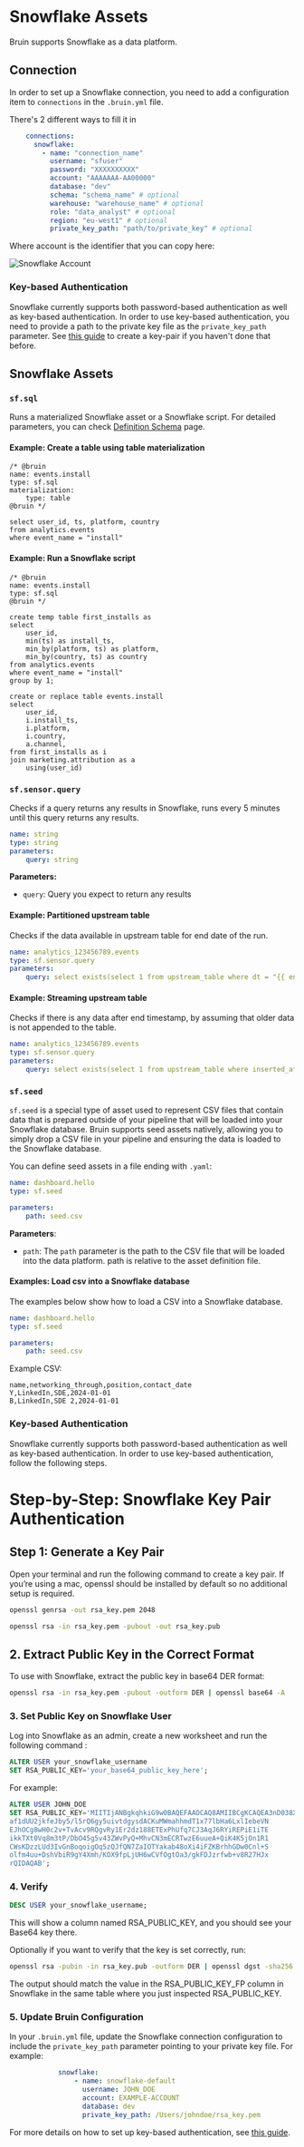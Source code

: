 # Snowflake Assets

Bruin supports Snowflake as a data platform. 

## Connection
In order to set up a Snowflake connection, you need to add a configuration item to `connections` in the `.bruin.yml` file.

There's 2 different ways to fill it in

```yaml
    connections:
      snowflake:
        - name: "connection_name"
          username: "sfuser"
          password: "XXXXXXXXXX"
          account: "AAAAAAA-AA00000"
          database: "dev"
          schema: "schema_name" # optional
          warehouse: "warehouse_name" # optional
          role: "data_analyst" # optional
          region: "eu-west1" # optional
          private_key_path: "path/to/private_key" # optional
```

Where account is the identifier that you can copy here:

![Snowflake Account](/snowflake.png)


### Key-based Authentication

Snowflake currently supports both password-based authentication as well as key-based authentication. In order to use key-based authentication, you need to provide a path to the private key file as the `private_key_path` parameter. See [this guide](https://select.dev/docs/snowflake-developer-guide/snowflake-key-pair) to create a key-pair if you haven't done that before.


## Snowflake Assets

### `sf.sql`
Runs a materialized Snowflake asset or a Snowflake script. For detailed parameters, you can check [Definition Schema](../assets/definition-schema.md) page.


#### Example: Create a table using table materialization
```bruin-sql
/* @bruin
name: events.install
type: sf.sql
materialization:
    type: table
@bruin */

select user_id, ts, platform, country
from analytics.events
where event_name = "install"
```

#### Example: Run a Snowflake script
```bruin-sql
/* @bruin
name: events.install
type: sf.sql
@bruin */

create temp table first_installs as
select 
    user_id, 
    min(ts) as install_ts,
    min_by(platform, ts) as platform,
    min_by(country, ts) as country
from analytics.events
where event_name = "install"
group by 1;

create or replace table events.install
select
    user_id, 
    i.install_ts,
    i.platform, 
    i.country,
    a.channel,
from first_installs as i
join marketing.attribution as a
    using(user_id)
```

### `sf.sensor.query`


Checks if a query returns any results in Snowflake, runs every 5 minutes until this query returns any results.

```yaml
name: string
type: string
parameters:
    query: string
```

**Parameters:**
- `query`: Query you expect to return any results

#### Example: Partitioned upstream table
Checks if the data available in upstream table for end date of the run.
```yaml
name: analytics_123456789.events
type: sf.sensor.query
parameters:
    query: select exists(select 1 from upstream_table where dt = "{{ end_date }}"
```

#### Example: Streaming upstream table
Checks if there is any data after end timestamp, by assuming that older data is not appended to the table.
```yaml
name: analytics_123456789.events
type: sf.sensor.query
parameters:
    query: select exists(select 1 from upstream_table where inserted_at > "{{ end_timestamp }}"
```

### `sf.seed`
`sf.seed` is a special type of asset used to represent CSV files that contain data that is prepared outside of your pipeline that will be loaded into your Snowflake database. Bruin supports seed assets natively, allowing you to simply drop a CSV file in your pipeline and ensuring the data is loaded to the Snowflake database.

You can define seed assets in a file ending with `.yaml`:
```yaml
name: dashboard.hello
type: sf.seed

parameters:
    path: seed.csv
```

**Parameters**:
- `path`:  The `path` parameter is the path to the CSV file that will be loaded into the data platform. path is relative to the asset definition file.


####  Examples: Load csv into a Snowflake database

The examples below show how to load a CSV into a Snowflake database.
```yaml
name: dashboard.hello
type: sf.seed

parameters:
    path: seed.csv
```

Example CSV:

```csv
name,networking_through,position,contact_date
Y,LinkedIn,SDE,2024-01-01
B,LinkedIn,SDE 2,2024-01-01
```

### Key-based Authentication

Snowflake currently supports both password-based authentication as well as key-based authentication. In order to use key-based 
authentication, follow the following steps. 

# Step-by-Step: Snowflake Key Pair Authentication

## Step 1: Generate a Key Pair

Open your terminal and run the following command to create a key pair. If you’re using a mac, openssl should be installed 
by default so no additional setup is required.

```bash
openssl genrsa -out rsa_key.pem 2048
```

```bash
openssl rsa -in rsa_key.pem -pubout -out rsa_key.pub
```

## 2. Extract Public Key in the Correct Format

To use with Snowflake, extract the public key in base64 DER format:

```bash
openssl rsa -in rsa_key.pem -pubout -outform DER | openssl base64 -A
```

### 3. Set Public Key on Snowflake User

Log into Snowflake as an admin, create a new worksheet and run the following command :

```sql
ALTER USER your_snowflake_username
SET RSA_PUBLIC_KEY='your_base64_public_key_here';
```

For example:

```sql
ALTER USER JOHN_DOE
SET RSA_PUBLIC_KEY='MIITIjANBgkqhkiG9w0BAQEFAAOCAQ8AMIIBCgKCAQEA3nD038XL7myESbMhTxzN
af1dUU2jkfeJby5/l5rQ6gy5uivtdgysdACKuMWmahhmdT1x77lbHa6LxlIebeVN
EJhOCg8wH0c2v+TvAcv9RQgvRy1Er2dz188ETExPhUfq7CJ3AqJ6RYiREPiE1iTE
ikkTXt0Vq8m3tP/DbO45g5v43ZWvPyQ+MhvCN3mECRTwzE6uueA+QiK4K5jOn1R1
CWsKDzzLUd3IvGnBoqoigOq5zQJfQN7ZaIOTYakab48oXi4iFZKBrhhGDw0Cnl+S
olfm4uu+DshVbiR9gY4Xmh/KOX9fpLjUH6wCVfOgtOa3/gkFDJzrfwb+v8R27HJx
rQIDAQAB';
```

### 4. Verify
```sql
DESC USER your_snowflake_username;
```

This will show a column named RSA_PUBLIC_KEY, and you should see your Base64 key there.

Optionally if you want to verify that the key is set correctly, run:

```bash
openssl rsa -pubin -in rsa_key.pub -outform DER | openssl dgst -sha256 -binary | openssl enc -base64
```

The output should match the value in the RSA_PUBLIC_KEY_FP column in Snowflake in the same table where you just inspected
RSA_PUBLIC_KEY.

### 5. Update Bruin Configuration

In your `.bruin.yml` file, update the Snowflake connection configuration to include the `private_key_path` parameter pointing 
to your private key file. For example:

```yaml
            snowflake:
                - name: snowflake-default
                  username: JOHN_DOE
                  account: EXAMPLE-ACCOUNT
                  database: dev
                  private_key_path: /Users/johndoe/rsa_key.pem
```


For more details on how to set up key-based authentication, see [this guide](https://select.dev/docs/snowflake-developer-guide/snowflake-key-pair).
